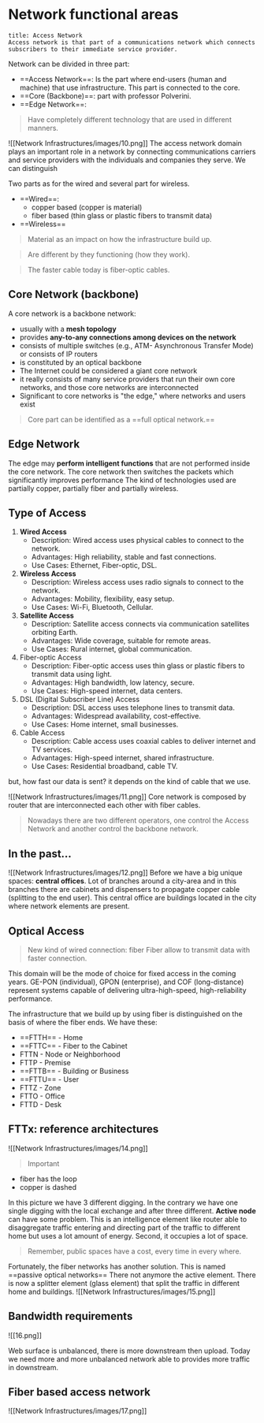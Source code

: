 
# Network functional areas

```ad-abstract
title: Access Network
Access network is that part of a communications network which connects subscribers to their immediate service provider.

```

Network can be divided in three part:
- ==Access Network==: Is the part where end-users (human and machine) that use infrastructure. This part is connected to the core.
- ==Core (Backbone)==: part with professor Polverini.
- ==Edge Network==: 

>Have completely different technology that are used in different manners.

![[Network Infrastructures/images/10.png]]
The access network domain plays an important role in a network by connecting communications carriers and service providers with the individuals and companies they serve. We can distinguish

Two parts as for the wired and several part for wireless.
- ==Wired==:
	- copper based (copper is material)
	- fiber based (thin glass or plastic fibers to transmit data)
- ==Wireless==

>Material as an impact on how the infrastructure build up.

>Are different by they functioning (how they work).

> The faster cable today is fiber-optic cables.

## Core Network (backbone)
A core network is a backbone network:
-  usually with a **mesh topology**
- provides **any-to-any connections among devices on the network**
- consists of multiple switches (e.g., ATM- Asynchronous Transfer Mode) or consists of IP routers
- is constituted by an optical backbone
- The Internet could be considered a giant core network
- it really consists of many service providers that run their own core networks, and those core networks are interconnected 
- Significant to core networks is "the edge," where
networks and users exist

>Core part can be identified as a ==full optical network.==

## Edge Network
The edge may **perform intelligent functions** that are not performed inside the core network.
The core network then switches the packets which significantly improves performance
The kind of technologies used are partially copper, partially fiber and partially wireless.

## Type of Access

1. **Wired Access**
	- Description: Wired access uses physical cables to connect to the network.
	- Advantages: High reliability, stable and fast connections.
	- Use Cases: Ethernet, Fiber-optic, DSL.
2. **Wireless Access**
	- Description: Wireless access uses radio signals to connect to the network.
	- Advantages: Mobility, flexibility, easy setup.
	- Use Cases: Wi-Fi, Bluetooth, Cellular.
3. **Satellite Access**
	- Description: Satellite access connects via communication satellites orbiting Earth.
	- Advantages: Wide coverage, suitable for remote areas.
	- Use Cases: Rural internet, global communication.
4. Fiber-optic Access
	- Description: Fiber-optic access uses thin glass or plastic fibers to transmit data using light.
	- Advantages: High bandwidth, low latency, secure.
	- Use Cases: High-speed internet, data centers.
5. DSL (Digital Subscriber Line) Access
	- Description: DSL access uses telephone lines to transmit data.
	- Advantages: Widespread availability, cost-effective.
	- Use Cases: Home internet, small businesses.
6. Cable Access
	- Description: Cable access uses coaxial cables to deliver internet and TV services.
	- Advantages: High-speed internet, shared infrastructure.
	- Use Cases: Residential broadband, cable TV.

but, how fast our data is sent? it depends on the kind of cable that we use.

![[Network Infrastructures/images/11.png]]
Core network is composed by router that are interconnected each other with fiber cables.

>Nowadays there are two different operators, one control the Access Network and another control the backbone network.

## In the past...

![[Network Infrastructures/images/12.png]]
Before we have a big unique spaces: **central offices**.
Lot of branches around a city-area and in this branches there are cabinets and dispensers to propagate copper cable (splitting to the end user).
This central office are buildings located in the city where network elements are present.


## Optical Access
> New kind of wired connection: fiber
>Fiber allow to transmit data with faster connection.

This domain will be the mode of choice for fixed access in the coming years.
GE-PON (individual), GPON (enterprise), and COF (long-distance) represent systems capable of delivering ultra-high-speed, high-reliability performance.

The infrastructure that we build up by using fiber is distinguished on the basis of where the fiber ends. We have these:

- ==FTTH== - Home
- ==FTTC== - Fiber to the Cabinet
- FTTN - Node or Neighborhood
- FTTP - Premise
- ==FTTB== - Building or Business
- ==FTTU== - User
-  FTTZ - Zone
- FTTO - Office
- FTTD - Desk

## FTTx: reference architectures

![[Network Infrastructures/images/14.png]]

>Important

- fiber has the loop
- copper is dashed

In this picture we have 3 different digging.
In the contrary we have one single digging with the local exchange and after three different.
**Active node** can have some problem. This is an intelligence element like router able to disaggregate traffic entering and directing part of the traffic to different home but uses a lot amount of energy. Second, it occupies a lot of space.

>Remember, public spaces have a cost, every time in every where.


Fortunately, the fiber networks has another solution. This is named ==passive optical networks==
There not anymore the active element. There is now a splitter element (glass element) that split the traffic in different home and buildings.
![[Network Infrastructures/images/15.png]]

## Bandwidth requirements

![[16.png]]

Web surface is unbalanced, there is more downstream then upload.
Today we need more and more unbalanced network able to provides more traffic in downstream.

## Fiber based access network

![[Network Infrastructures/images/17.png]]
